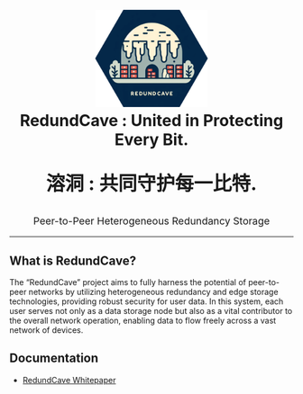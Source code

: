 <h1 align="center">
  <br>
  <img src="./RedundCave.png" alt="Kubo logo" title="RedundCave logo" width="200"></a>
  <br>
  RedundCave : United in Protecting Every Bit.
  <br>
  <p align="center" style="font-size: 2.1rem;">溶洞 : 共同守护每一比特.</p>
</h1>

<p align="center" style="font-size: 1.1rem;">Peer-to-Peer Heterogeneous Redundancy Storage</p>


<hr />

## What is RedundCave?

The “RedundCave” project aims to fully harness the potential of peer-to-peer networks by utilizing heterogeneous redundancy and edge storage technologies, providing robust security for user data. In this system, each user serves not only as a data storage node but also as a vital contributor to the overall network operation, enabling data to flow freely across a vast network of devices.

## Documentation

- [RedundCave Whitepaper](docs/WhitePaper_zh-CN.md)